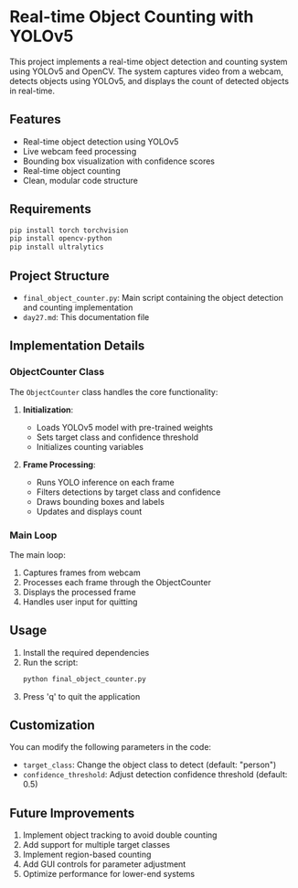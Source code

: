 # Real-time Object Counting with YOLOv5

This project implements a real-time object detection and counting system using YOLOv5 and OpenCV. The system captures video from a webcam, detects objects using YOLOv5, and displays the count of detected objects in real-time.

## Features

- Real-time object detection using YOLOv5
- Live webcam feed processing
- Bounding box visualization with confidence scores
- Real-time object counting
- Clean, modular code structure

## Requirements

```bash
pip install torch torchvision
pip install opencv-python
pip install ultralytics
```

## Project Structure

- `final_object_counter.py`: Main script containing the object detection and counting implementation
- `day27.md`: This documentation file

## Implementation Details

### ObjectCounter Class

The `ObjectCounter` class handles the core functionality:

1. **Initialization**:
   - Loads YOLOv5 model with pre-trained weights
   - Sets target class and confidence threshold
   - Initializes counting variables

2. **Frame Processing**:
   - Runs YOLO inference on each frame
   - Filters detections by target class and confidence
   - Draws bounding boxes and labels
   - Updates and displays count

### Main Loop

The main loop:
1. Captures frames from webcam
2. Processes each frame through the ObjectCounter
3. Displays the processed frame
4. Handles user input for quitting

## Usage

1. Install the required dependencies
2. Run the script:
   ```bash
   python final_object_counter.py
   ```
3. Press 'q' to quit the application

## Customization

You can modify the following parameters in the code:
- `target_class`: Change the object class to detect (default: "person")
- `confidence_threshold`: Adjust detection confidence threshold (default: 0.5)

## Future Improvements

1. Implement object tracking to avoid double counting
2. Add support for multiple target classes
3. Implement region-based counting
4. Add GUI controls for parameter adjustment
5. Optimize performance for lower-end systems 